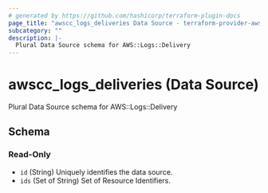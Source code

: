 ```yaml
---
# generated by https://github.com/hashicorp/terraform-plugin-docs
page_title: "awscc_logs_deliveries Data Source - terraform-provider-awscc"
subcategory: ""
description: |-
  Plural Data Source schema for AWS::Logs::Delivery
---
```


# awscc_logs_deliveries (Data Source)

Plural Data Source schema for AWS::Logs::Delivery



<!-- schema generated by tfplugindocs -->
## Schema

### Read-Only

- `id` (String) Uniquely identifies the data source.
- `ids` (Set of String) Set of Resource Identifiers.
